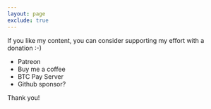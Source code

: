 ```yaml
---
layout: page
exclude: true
---
```


If you like my content, you can consider supporting my effort with a donation :-)

- Patreon
- Buy me a coffee
- BTC Pay Server
- Github sponsor?

Thank you!
